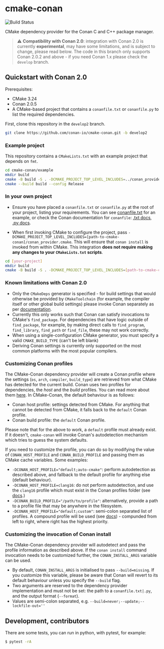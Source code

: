 # cmake-conan

![Build Status](https://github.com/conan-io/cmake-conan/actions/workflows/cmake_conan.yml/badge.svg?branch=develop2)

CMake dependency provider for the Conan C and C++ package manager.

> :warning: **Compatibility with Conan 2.0**: integration with Conan 2.0 is currently **experimental**, may have some limitations, and is subject to change, please read below. The code in this branch only supports Conan 2.0.2 and above - if you need Conan 1.x please check the `develop` branch.


## Quickstart with Conan 2.0

Prerequisites:
* CMake 3.24
* Conan 2.0.5
* A CMake-based project that contains a `conanfile.txt` or `conanfile.py` to list the required dependencies.

First, clone this repository in the `develop2` branch.

```bash
git clone https://github.com/conan-io/cmake-conan.git -b develop2
```

### Example project

This repository contains a `CMakeLists.txt` with an example project that depends on `fmt`. 

```bash
cd cmake-conan/example
mkdir build
cmake -B build -S . -DCMAKE_PROJECT_TOP_LEVEL_INCLUDES=../conan_provider.cmake -DCMAKE_BUILD_TYPE=Release
cmake --build build --config Release
```

### In your own project

* Ensure you have placed a `conanfile.txt` or `conanfile.py` at the root of your project, listing your requirements. You can see [conanfile.txt](example/conanfile.txt) for an example, or check the Conan documentation for `conanfile`: [.txt docs](https://docs.conan.io/2/reference/conanfile_txt.html), [.py docs](https://docs.conan.io/2/reference/conanfile/attributes.html#requirements).

* When first invoking CMake to configure the project, pass `-DCMAKE_PROJECT_TOP_LEVEL_INCLUDES=[path-to-cmake-conan]/conan_provider.cmake`. This will ensure that `conan install` is invoked from within CMake. This integration **does not require making any changes to your `CMakeLists.txt` scripts**. 

```bash
cd [your-project]
mkdir build
cmake -B build -S . -DCMAKE_PROJECT_TOP_LEVEL_INCLUDES=[path-to-cmake-conan]/conan_provider.cmake -DCMAKE_BUILD_TYPE=Release
```

### Known limitations with Conan 2.0

* Only the `CMakeDeps` generator is specified - for build settings that would otherwise be provided by `CMakeToolchain` (for example, the compiler itself or other global build settings) please invoke Conan separately as per [documentation](https://docs.conan.io/2/tutorial/consuming_packages/build_simple_cmake_project.html).
* Currently this only works such that Conan can satisfy invocations to CMake's `find_package`. For dependencies that have logic outside of `find_package`, for example, by making direct calls to `find_program`, `find_library`, `find_path` or `find_file`, these may not work correctly.
* When using a single-configuration CMake generator, you must specify a valid `CMAKE_BUILD_TYPE` (can't be left blank)
* Deriving Conan settings is currently only supported on the most common platforms with the most popular compilers.

### Customizing Conan profiles
The CMake-Conan dependency provider will create a Conan profile where the settings (`os`, `arch`, `compiler`, `build_type`) are retrieved from what CMake has detected for the current build. Conan uses two profiles for dependencies, the _host_ and the _build_ profiles. You can read more about them [here](https://docs.conan.io/2.0/tutorial/consuming_packages/cross_building_with_conan.html?highlight=build%20profile#conan-two-profiles-model-build-and-host-profiles). In CMake-Conan, the default behaviour is as follows:

* Conan host profile: settings detected from CMake. For anything that cannot be detected from CMake, it falls back to the `default` Conan profile.
* Conan build profile: the `default` Conan profile.

Please note that for the above to work, a `default` profile must already exist. If it doesn't, `cmake-conan` will invoke Conan's autodetection mechanism which tries to guess the system defaults.

If you need to customize the profile, you can do so by modifying the value of `CONAN_HOST_PROFILE` and `CONAN_BUILD_PROFILE` and passing them as CMake cache variables. Some examples:

* `-DCONAN_HOST_PROFILE="default;auto-cmake"`: perform autodetection as described above, and fallback to the default profile for anything else (default behaviour).
* `-DCONAN_HOST_PROFILE=clang16`: do not perform autodetection, and use the `clang16` profile which must exist in the Conan profiles folder (see [docs](https://docs.conan.io/2.0/reference/commands/profile.html?highlight=profiles%20folder#conan-profile-list).)
* `-DCONAN_BUILD_PROFILE="/path/to/profile"`: alternatively, provide a path to a profile file that may be anywhere in the filesystem.
* `-DCONAN_HOST_PROFILE="default;custom"`: semi-colon separated list of profiles. A compound profile will be used (see [docs](https://docs.conan.io/2.0/reference/commands/install.html#profiles-settings-options-conf)) - compunded from left to right, where right has the highest priority.

### Customizing the invocation of Conan install
The CMake-Conan dependency provider will autodetect and pass the profile information as described above. If the `conan install` command invocation needs to be customized further, the `CONAN_INSTALL_ARGS` variable can be used. 
* By default, `CONAN_INSTALL_ARGS` is initialised to pass `--build=missing`. If you customize this variable, please be aware that Conan will revert to its default behaviour unless you specify the `--build` flag.
* Two arguments are reserved to the dependency provider implementation and must not be set: the path to a `conanfile.txt|.py`, and the output format (`--format`).
* Values are semi-colon separated, e.g. `--build=never;--update;--lockfile-out=''`


## Development, contributors

There are some tests, you can run in python, with pytest, for example:

```bash
$ pytest -rA
```
